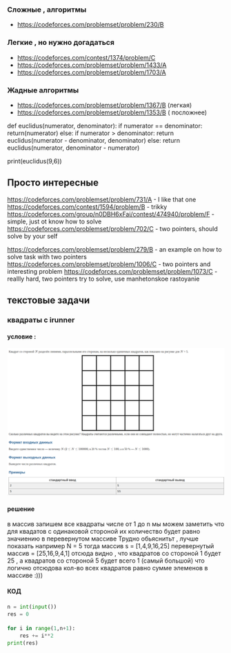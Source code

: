 ### Сложные , алгоритмы
+ https://codeforces.com/problemset/problem/230/B


### Легкие , но нужно догадаться

+ https://codeforces.com/contest/1374/problem/C
+ https://codeforces.com/problemset/problem/1433/A
+ https://codeforces.com/problemset/problem/1703/A


### Жадные алгоритмы 
+ https://codeforces.com/problemset/problem/1367/B   (легкая)
+ https://codeforces.com/problemset/problem/1353/B ( посложнее)


def euclidus(numerator, denominator):
  if numerator == denominator:
    return(numerator)
  else:
    if numerator > denominator:
      return euclidus(numerator - denominator, denominator)
    else:
      return euclidus(numerator, denominator - numerator)

print(euclidus(9,6))

## Просто интересные 
https://codeforces.com/problemset/problem/731/A - I like that one
https://codeforces.com/contest/1594/problem/B  - trikky
https://codeforces.com/group/n0DBH6xFai/contest/474940/problem/F - simple, just ot know how to solve 
https://codeforces.com/problemset/problem/702/C - two pointers, should solve by your self 

https://codeforces.com/problemset/problem/279/B - an example on how to solve task with two pointers
https://codeforces.com/problemset/problem/1006/C - two pointers and interesting problem
https://codeforces.com/problemset/problem/1073/C - reallly hard, two pointers try to solve, use manhetonskoe rastoyanie

## текстовые задачи
### квадраты с irunner
#### условие :
![условие](src/squaresProblem.png)
#### решение 
в массив запишем все квадраты числе от 1 до n
мы можем заметить что для квадатов с одинаковой стороной их количество будет равно
значиению в перевернутом массиве 
Трудно обьяснитьт , лучше показать
например N = 5
тогда массив s = [1,4,9,16,25]
перевернутый массив = [25,16,9,4,1]
отсюда видно , что квадратов со стороной 1 будет 25 , а квадратов 
со стороной 5 будет всего 1 (самый большой) что логично
отсюдова кол-во всех квадратов равно сумме элеменов в массиве :)))

#### КОД


```python
n = int(input())
res = 0

for i in range(1,n+1):
    res += i**2
print(res)

```



